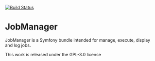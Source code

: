 [![Build Status](https://travis-ci.org/bnza/job-manager.svg?branch=master)](https://travis-ci.org/bnza/job-manager)

# JobManager
JobManager is a Symfony bundle intended for manage, execute, display and log jobs. 

This work is released under the GPL-3.0 license
